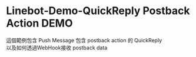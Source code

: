 # Linebot-Demo-QuickReply Postback Action DEMO

這個範例包含 Push Message 包含 postback action 的 QuickReply<BR/>
以及如何透過WebHook接收 postback data
